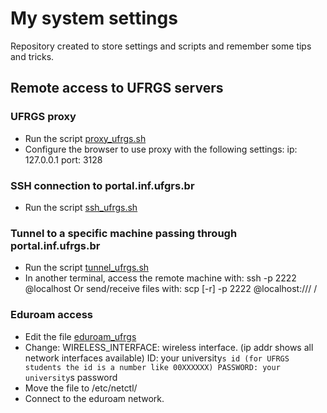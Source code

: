 # My system settings
Repository created to store settings and scripts and remember some tips and tricks.

## Remote access to UFRGS servers

### UFRGS proxy
* Run the script [proxy_ufrgs.sh](proxy_ufrgs.sh)
* Configure the browser to use proxy with the following settings:
	ip:	127.0.0.1
	port:	3128

### SSH connection to portal.inf.ufgrs.br
* Run the script [ssh_ufrgs.sh](ssh_ufrgs.sh)

### Tunnel to a specific machine passing through portal.inf.ufrgs.br
* Run the script [tunnel_ufrgs.sh](tunnel_ufrgs.sh)
* In another terminal, access the remote machine with:
	ssh -p 2222 <username>@localhost
Or send/receive files with:
	scp [-r] -p 2222 <username>@localhost:/<path>/<to>/<file> <local>/<place>

### Eduroam access 
* Edit the file [eduroam_ufrgs](eduroam_ufrgs)
* Change:
	WIRELESS_INTERFACE: wireless interface. (ip addr shows all network interfaces available)
	ID: your university`s id (for UFRGS students the id is a number like 00XXXXXX)
	PASSWORD: your university`s password
* Move the file to /etc/netctl/
* Connect to the eduroam network.


